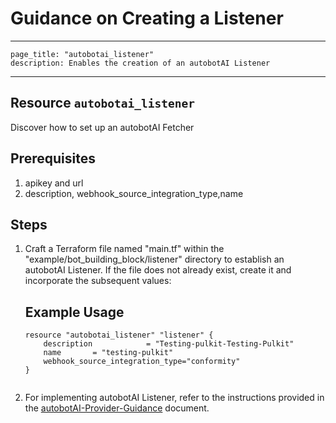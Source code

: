 # Guidance on Creating a Listener

---
    page_title: "autobotai_listener"
    description: Enables the creation of an autobotAI Listener
---

## Resource `autobotai_listener`
 Discover how to set up an autobotAI Fetcher

## Prerequisites
1. apikey and url
2. description, webhook_source_integration_type,name

## Steps 
1. Craft a Terraform file named "main.tf" within the "example/bot_building_block/listener" directory to establish an autobotAI Listener. If the file does not already exist, create it and incorporate the subsequent values:
    ## Example Usage 
    ```
    resource "autobotai_listener" "listener" {
        description            = "Testing-pulkit-Testing-Pulkit"
        name       = "testing-pulkit"
        webhook_source_integration_type="conformity"
    }
  
    ```
2. For implementing autobotAI Listener, refer to the instructions provided in the [autobotAI-Provider-Guidance](../autobotAI_provider_guidance.md) document.